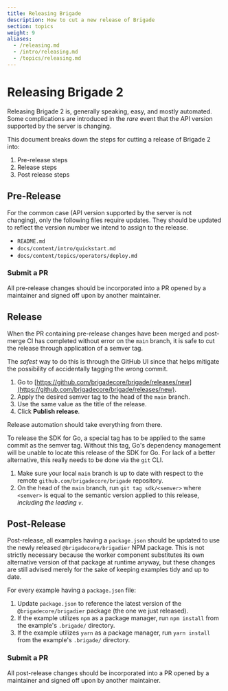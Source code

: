 ```yaml
---
title: Releasing Brigade
description: How to cut a new release of Brigade
section: topics
weight: 9
aliases:
  - /releasing.md
  - /intro/releasing.md
  - /topics/releasing.md
---
```


# Releasing Brigade 2

Releasing Brigade 2 is, generally speaking, easy, and mostly automated. Some
complications are introduced in the _rare_ event that the API version supported
by the server is changing.

This document breaks down the steps for cutting a release of Brigade 2 into:

1. Pre-release steps
2. Release steps
3. Post release steps

## Pre-Release

For the common case (API version supported by the server is not changing), only
the following files require updates. They should be updated to reflect the
version number we intend to assign to the release.

* `README.md`
* `docs/content/intro/quickstart.md`
* `docs/content/topics/operators/deploy.md`

### Submit a PR

All pre-release changes should be incorporated into a PR opened by a maintainer
and signed off upon by another maintainer.

## Release

When the PR containing pre-release changes have been merged and post-merge CI
has completed without error on the `main` branch, it is safe to cut the release
through application of a semver tag.

The _safest_ way to do this is through the GitHub UI since that helps mitigate
the possibility of accidentally tagging the wrong commit.

1. Go to
[https://github.com/brigadecore/brigade/releases/new](https://github.com/brigadecore/brigade/releases/new).
1. Apply the desired semver tag to the head of the `main` branch.
1. Use the same value as the title of the release.
1. Click __Publish release__.

Release automation should take everything from there.

To release the SDK for Go, a special tag has to be applied to the same commit as
the semver tag. Without this tag, Go's dependency management will be unable to
locate this release of the SDK for Go. For lack of a better alternative, this
really needs to be done via the `git` CLI.

1. Make sure your local `main` branch is up to date with respect to the remote
   `github.com/brigadecore/brigade` repository.
1. On the head of the `main` branch, run `git tag sdk/<semver>` where `<semver>`
   is equal to the semantic version applied to this release, _including the
   leading `v`_.

## Post-Release

Post-release, all examples having a `package.json` should be updated to use the
newly released `@brigadecore/brigadier` NPM package. This is not strictly
necessary because the worker component substitutes its own alternative version
of that package at runtime anyway, but these changes are still advised merely
for the sake of keeping examples tidy and up to date.

For every example having a `package.json` file:

1. Update `package.json` to reference the latest version of the
   `@brigadecore/brigadier` package (the one we just released).
1. If the example utilizes `npm` as a package manager, run `npm install` from
   the example's `.brigade/` directory.
1. If the example utilizes `yarn` as a package manager, run `yarn install` from
   the example's `.brigade/` directory.

### Submit a PR

All post-release changes should be incorporated into a PR opened by a maintainer
and signed off upon by another maintainer.
